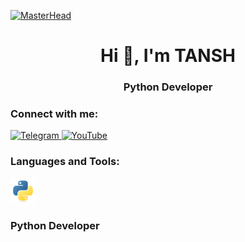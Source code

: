 [![MasterHead](https://firebasestorage.googleapis.com/v0/b/flexi-coding.appspot.com/o/dempgi7-520f8d5f-63d4-4453-8822-dbc149ae27f8.gif?alt=media&token=91c0c7b2-93c3-4029-b011-1a8703c5730d)](https://.io)
<h1 align="center">Hi 👋, I'm TANSH</h1>
<h3 align="center">Python Developer</h3>

<h3 align="left">Connect with me:</h3>
<p align="left">
  <a href="https://t.me/d_8_5" target="_blank" rel="noreferrer">
    <img src="https://img.shields.io/badge/Telegram-%40d__8__5-blue" alt="Telegram" />
  </a>
  <a href="https://www.youtube.com/c/xTANSHx" target="_blank" rel="noreferrer">
    <img src="https://img.shields.io/badge/YouTube-xTANSHx-red" alt="YouTube" />
  </a>
</p>

<h3 align="left">Languages and Tools:</h3>
<p align="left">
  <a href="https://www.python.org" target="_blank" rel="noreferrer">
    <img src="https://raw.githubusercontent.com/devicons/devicon/master/icons/python/python-original.svg" alt="python" width="40" height="40"/>
  </a>
</p>

<h3 align="left">Python Developer</h3>

<p><img align="left" src="https://github-readme-stats.vercel.app/api/top-langs?username=&show_icons=true&locale=en&layout=compact&theme=tokyonight" alt="" /></p>

<p>&nbsp;<img align="center" src="https://github-readme-stats.vercel.app/api?username=&show_icons=true&locale=en&theme=tokyonight" alt="" /></p>

<p><img align="center" src="https://github-readme-streak-stats.herokuapp.com/?user=&&theme=tokyonight" alt="" /></p>
